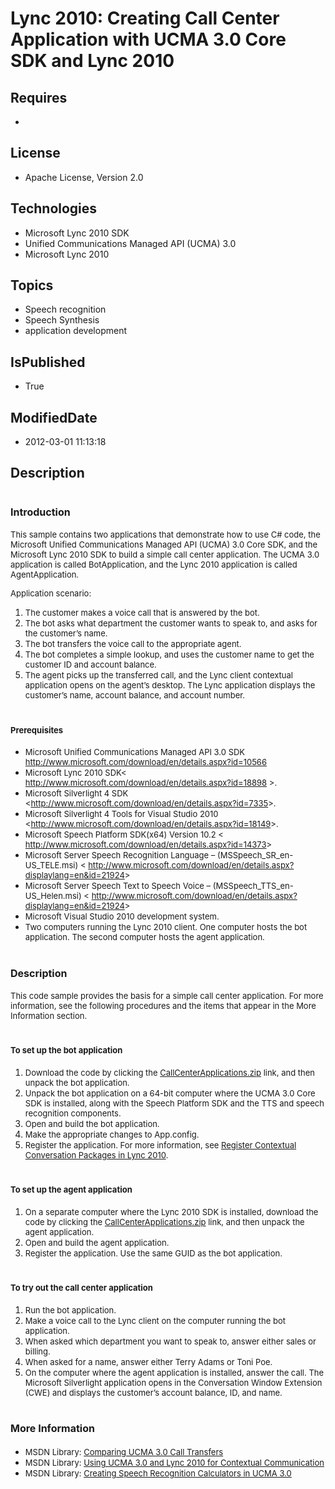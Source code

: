 # Lync 2010: Creating Call Center Application with UCMA 3.0 Core SDK and Lync 2010
## Requires
* 
## License
* Apache License, Version 2.0
## Technologies
* Microsoft Lync 2010 SDK
* Unified Communications Managed API (UCMA) 3.0
* Microsoft Lync 2010
## Topics
* Speech recognition
* Speech Synthesis
* application development
## IsPublished
* True
## ModifiedDate
* 2012-03-01 11:13:18
## Description

<h1><span style="font-size:medium">Introduction</span></h1>
<p><span style="font-size:small">This sample contains two applications that demonstrate how to use C# code, the Microsoft Unified Communications Managed API (UCMA) 3.0 Core SDK, and the Microsoft Lync 2010 SDK to build a simple call center application. The
 UCMA 3.0 application is called BotApplication, and the Lync 2010 application is called AgentApplication.</span></p>
<p><span style="font-size:small">Application scenario:</span></p>
<ol>
<li><span style="font-size:small">The customer makes a voice call that is answered by the bot.</span>
</li><li><span style="font-size:small">The bot asks what department the customer wants to speak to, and asks for the customer&rsquo;s name.</span>
</li><li><span style="font-size:small">The bot transfers the voice call to the appropriate agent.</span>
</li><li><span style="font-size:small">The bot completes a simple lookup, and uses the customer name to get the customer ID and account balance.</span>
</li><li><span style="font-size:small">The agent picks up the transferred call, and the Lync client contextual application opens on the agent&rsquo;s desktop. The Lync application displays the customer&rsquo;s name, account balance, and account number.</span>
</li></ol>
<h1><span style="font-size:medium"><span style="font-size:small">Prerequisites</span></span></h1>
<ul>
<li><span style="font-size:small">Microsoft Unified Communications Managed API 3.0 SDK
<a href="http://www.microsoft.com/download/en/details.aspx?id=10566">http://www.microsoft.com/download/en/details.aspx?id=10566</a></span>
</li><li><span style="font-size:small">Microsoft Lync 2010 SDK&lt; <a href="http://www.microsoft.com/download/en/details.aspx?id=18898">
http://www.microsoft.com/download/en/details.aspx?id=18898</a> &gt;.</span> </li><li><span style="font-size:small">Microsoft Silverlight 4 SDK &lt;<a href="http://www.microsoft.com/download/en/details.aspx?id=7335">http://www.microsoft.com/download/en/details.aspx?id=7335</a>&gt;.</span>
</li><li><span style="font-size:small">Microsoft Silverlight 4 Tools for Visual Studio 2010 &lt;<a href="http://www.microsoft.com/download/en/details.aspx?id=18149">http://www.microsoft.com/download/en/details.aspx?id=18149</a>&gt;.</span>
</li><li><span style="font-size:small">Microsoft Speech Platform SDK(x64) Version 10.2 &lt;
<a href="http://www.microsoft.com/download/en/details.aspx?id=14373">http://www.microsoft.com/download/en/details.aspx?id=14373</a>&gt;</span>
</li><li><span style="font-size:small">Microsoft Server Speech Recognition Language &ndash; (MSSpeech_SR_en-US_TELE.msi) &lt;
<a href="http://www.microsoft.com/download/en/details.aspx?displaylang=en&id=21924">
http://www.microsoft.com/download/en/details.aspx?displaylang=en&amp;id=21924</a>&gt;</span>
</li><li><span style="font-size:small">Microsoft Server Speech Text to Speech Voice &ndash; (MSSpeech_TTS_en-US_Helen.msi) &lt;
<a href="http://www.microsoft.com/download/en/details.aspx?displaylang=en&id=21924">
http://www.microsoft.com/download/en/details.aspx?displaylang=en&amp;id=21924</a>&gt;</span>
</li><li><span style="font-size:small">Microsoft Visual Studio 2010 development system.</span>
</li><li><span style="font-size:small">Two computers running the Lync 2010 client. One computer hosts the bot application. The second computer hosts the agent application.</span>
</li></ul>
<h1><span style="font-size:medium">Description</span></h1>
<p><span style="font-size:small">This code sample provides the basis for a simple call center application. For more information, see the following procedures and the items that appear in the More Information section.</span></p>
<h1><span style="font-size:small">To set up the bot application</span></h1>
<ol>
<li><span style="font-size:small">Download the code by clicking the <a id="52532" href="/Lync-2010-Creating-Call-fade42f0/file/52532/1/CallCenterApplications.zip">
CallCenterApplications.zip</a> link, and then unpack the bot application.</span> </li><li><span style="font-size:small">Unpack the bot application on a 64-bit computer where the UCMA 3.0 Core SDK is installed, along with the Speech Platform SDK and the TTS and speech recognition components.</span>
</li><li><span style="font-size:small">Open and build the bot application.</span> </li><li><span style="font-size:small">Make the appropriate changes to App.config.</span>
</li><li><span style="font-size:small">Register the application. For more information, see
<a href="http://msdn.microsoft.com/en-us/library/hh378557.aspx">Register Contextual Conversation Packages in Lync 2010</a>.</span>
</li></ol>
<h1><span style="font-size:small">To set up the agent application</span></h1>
<ol>
<li><span style="font-size:small">On a separate computer where the Lync 2010 SDK is installed, download the code by clicking the
<a id="52532" href="/Lync-2010-Creating-Call-fade42f0/file/52532/1/CallCenterApplications.zip">
CallCenterApplications.zip</a> link, and then unpack the agent application.</span>
</li><li><span style="font-size:small">Open and build the agent application.</span> </li><li><span style="font-size:small">Register the application. Use the same GUID as the bot application.</span>
</li></ol>
<h1><span style="font-size:small">To try out the call center application</span></h1>
<ol>
<li><span style="font-size:small">Run the bot application.</span> </li><li><span style="font-size:small">Make a voice call to the Lync client on the computer running the bot application.</span>
</li><li><span style="font-size:small">When asked which department you want to speak to, answer either sales or billing.</span>
</li><li><span style="font-size:small">When asked for a name, answer either Terry Adams or Toni Poe.</span>
</li><li><span style="font-size:small">On the computer where the agent application is installed, answer the call. The Microsoft Silverlight application opens in the Conversation Window Extension (CWE) and displays the customer&rsquo;s account balance, ID, and name.</span>
</li></ol>
<h1><span style="font-size:medium">More Information</span></h1>
<ul>
<li><span style="font-size:small">MSDN Library: <a href="http://msdn.microsoft.com/en-us/library/hh847405.aspx">
Comparing UCMA 3.0 Call Transfers</a></span> </li><li><span style="font-size:small">MSDN Library: <a href="http://msdn.microsoft.com/en-us/library/hh527748.aspx">
Using UCMA 3.0 and Lync 2010 for Contextual Communication</a></span> </li><li><span style="font-size:small">MSDN Library: <a href="http://msdn.microsoft.com/en-us/library/hh538500.aspx">
Creating Speech Recognition Calculators in UCMA 3.0</a></span> </li></ul>
